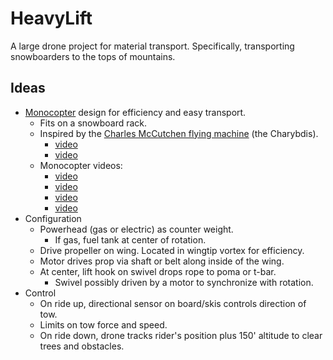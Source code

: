 # HeavyLift

A large drone project for material transport.
Specifically, transporting
snowboarders to the tops of mountains.

## Ideas

- [Monocopter](https://en.wikipedia.org/wiki/Monocopter) design for efficiency and easy transport.
    - Fits on a snowboard rack.
    - Inspired by the [Charles McCutchen flying machine](http://www.airplanesandrockets.com/airplanes/charybdis-oct-1972-aam.htm) (the Charybdis).
        - [video](https://www.youtube.com/watch?v=IrK8k_OjIeA)
        - [video](https://www.youtube.com/watch?v=1oSck_XD0_M)
    -  Monocopter videos:
        - [video](https://www.youtube.com/watch?v=u23Hqq8QbeE)
        - [video](https://www.youtube.com/watch?v=B4JKhi3khps)
        - [video](https://www.youtube.com/watch?v=Toa75LYNVxY)
        - [video](https://www.youtube.com/watch?v=I_6EjX8T9Ag)
- Configuration
    - Powerhead (gas or electric) as counter weight.
        - If gas, fuel tank at center of rotation.
    - Drive propeller on wing.  Located in wingtip vortex for efficiency.
    - Motor drives prop via shaft or belt along inside of the wing.
    - At center, lift hook on swivel drops rope to poma or t-bar.
        - Swivel possibly driven by a motor to synchronize with rotation.
- Control
    - On ride up, directional sensor on board/skis controls direction of tow.
    - Limits on tow force and speed.
    - On ride down, drone tracks rider's position plus 150' altitude to clear trees and obstacles.


